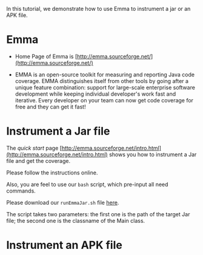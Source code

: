 In this tutorial, we demonstrate how to use Emma to instrument a jar or an APK file.

# Emma

* Home Page of Emma is [http://emma.sourceforge.net/](http://emma.sourceforge.net/)

* EMMA is an open-source toolkit for measuring and reporting Java code coverage. EMMA distinguishes itself from other tools by going after a unique feature combination: support for large-scale enterprise software development while keeping individual developer's work fast and iterative. Every developer on your team can now get code coverage for free and they can get it fast!

# Instrument a Jar file

The *quick start* page [http://emma.sourceforge.net/intro.html](http://emma.sourceforge.net/intro.html) shows you how to instrument a Jar file and get the coverage.

Please follow the instructions online.

Also, you are feel to use our `bash` script, which pre-input all need commands.

Please download our `runEmmaJar.sh` file [here](https://raw.githubusercontent.com/appfuzzer-study/fuzzer-frameworks/gh-pages/runEmmaJar.sh).

The script takes two parameters: the first one is the path of the target Jar file; the second one is the classname of the Main class.

# Instrument an APK file 
